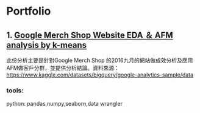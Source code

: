 # Portfolio
## 1.  [Google Merch Shop Website EDA ＆ AFM analysis by k-means](https://github.com/SMT0429/Data_Analysis/blob/main/Google_Merch.ipynb)
此份分析主要是針對Google Merch Shop 的2016九月的網站做成效分析及應用AFM做客戶分群，並提供分析結論。資料來源：https://www.kaggle.com/datasets/bigquery/google-analytics-sample/data
### tools:
python: pandas,numpy,seaborn,data wrangler
